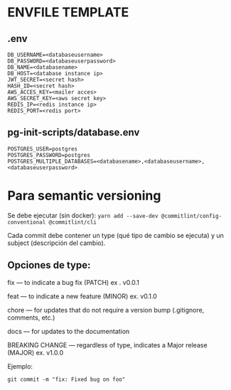 # ENVFILE TEMPLATE
## .env
```
DB_USERNAME=<databaseusername>
DB_PASSWORD=<databaseuserpassword>
DB_NAME=<databasename>
DB_HOST=<database instance ip>
JWT_SECRET=<secret hash>
HASH_ID=<secret hash>
AWS_ACCES_KEY=<mailer acces>
AWS_SECRET_KEY=<aws secret key>
REDIS_IP=<redis instance ip>
REDIS_PORT=<redis port>
```

## pg-init-scripts/database.env
```
POSTGRES_USER=postgres
POSTGRES_PASSWORD=postgres
POSTGRES_MULTIPLE_DATABASES=<databasename>,<databaseusername>,<databaseuserpassword>
```

# Para semantic versioning

Se debe ejecutar (sin docker):
`yarn add --save-dev @commitlint/config-conventional @commitlint/cli`

Cada commit debe contener un type (qué tipo de cambio se ejecuta) y un subject (descripción del cambio).

## Opciones de type:

fix — to indicate a bug fix (PATCH) ex . v0.0.1

feat — to indicate a new feature (MINOR) ex. v0.1.0

chore — for updates that do not require a version bump (.gitignore, comments, etc.)

docs — for updates to the documentation

BREAKING CHANGE — regardless of type, indicates a Major release (MAJOR) ex. v1.0.0

Ejemplo:

`git commit -m "fix: Fixed bug on foo"`
